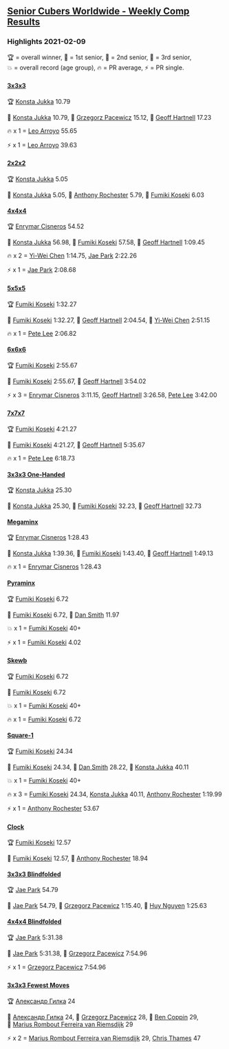 <style>table {white-space: nowrap;}</style>
<link rel="stylesheet" type="text/css" href="/scw-comp/css/flags.css" />

## [Senior Cubers Worldwide - Weekly Comp Results](/scw-comp/results/)
### Highlights 2021-02-09

<span style="white-space: nowrap;">🏆 = overall winner</span>, <span style="white-space: nowrap;">🥇 = 1st senior</span>, <span style="white-space: nowrap;">🥈 = 2nd senior</span>, <span style="white-space: nowrap;">🥉 = 3rd senior</span>, <span style="white-space: nowrap;">💥 = overall record (age group)</span>, <span style="white-space: nowrap;">🔥 = PR average</span>, <span style="white-space: nowrap;">⚡ = PR single</span>.

#### [3x3x3](333.md)

<span style="white-space: nowrap;">🏆 [Konsta Jukka](../../persons/konsta_jukka/333.md) 10.79</span>

<span style="white-space: nowrap;">🥇 [Konsta Jukka](../../persons/konsta_jukka/333.md) 10.79</span>, <span style="white-space: nowrap;">🥈 [Grzegorz Pacewicz](../../persons/grzegorz_pacewicz/333.md) 15.12</span>, <span style="white-space: nowrap;">🥉 [Geoff Hartnell](../../persons/geoff_hartnell/333.md) 17.23</span>

🔥 x 1 = <span style="white-space: nowrap;">[Leo Arroyo](../../persons/leo_arroyo/333.md) 55.65</span>

⚡ x 1 = <span style="white-space: nowrap;">[Leo Arroyo](../../persons/leo_arroyo/333.md) 39.63</span>

#### [2x2x2](222.md)

<span style="white-space: nowrap;">🏆 [Konsta Jukka](../../persons/konsta_jukka/222.md) 5.05</span>

<span style="white-space: nowrap;">🥇 [Konsta Jukka](../../persons/konsta_jukka/222.md) 5.05</span>, <span style="white-space: nowrap;">🥈 [Anthony Rochester](../../persons/anthony_rochester/222.md) 5.79</span>, <span style="white-space: nowrap;">🥉 [Fumiki Koseki](../../persons/fumiki_koseki/222.md) 6.03</span>

#### [4x4x4](444.md)

<span style="white-space: nowrap;">🏆 [Enrymar Cisneros](../../persons/enrymar_cisneros/444.md) 54.52</span>

<span style="white-space: nowrap;">🥇 [Konsta Jukka](../../persons/konsta_jukka/444.md) 56.98</span>, <span style="white-space: nowrap;">🥈 [Fumiki Koseki](../../persons/fumiki_koseki/444.md) 57.58</span>, <span style="white-space: nowrap;">🥉 [Geoff Hartnell](../../persons/geoff_hartnell/444.md) 1:09.45</span>

🔥 x 2 = <span style="white-space: nowrap;">[Yi-Wei Chen](../../persons/yi_wei_chen/444.md) 1:14.75</span>, <span style="white-space: nowrap;">[Jae Park](../../persons/jae_park/444.md) 2:22.26</span>

⚡ x 1 = <span style="white-space: nowrap;">[Jae Park](../../persons/jae_park/444.md) 2:08.68</span>

#### [5x5x5](555.md)

<span style="white-space: nowrap;">🏆 [Fumiki Koseki](../../persons/fumiki_koseki/555.md) 1:32.27</span>

<span style="white-space: nowrap;">🥇 [Fumiki Koseki](../../persons/fumiki_koseki/555.md) 1:32.27</span>, <span style="white-space: nowrap;">🥈 [Geoff Hartnell](../../persons/geoff_hartnell/555.md) 2:04.54</span>, <span style="white-space: nowrap;">🥉 [Yi-Wei Chen](../../persons/yi_wei_chen/555.md) 2:51.15</span>

🔥 x 1 = <span style="white-space: nowrap;">[Pete Lee](../../persons/pete_lee/555.md) 2:06.82</span>

#### [6x6x6](666.md)

<span style="white-space: nowrap;">🏆 [Fumiki Koseki](../../persons/fumiki_koseki/666.md) 2:55.67</span>

<span style="white-space: nowrap;">🥇 [Fumiki Koseki](../../persons/fumiki_koseki/666.md) 2:55.67</span>, <span style="white-space: nowrap;">🥈 [Geoff Hartnell](../../persons/geoff_hartnell/666.md) 3:54.02</span>

⚡ x 3 = <span style="white-space: nowrap;">[Enrymar Cisneros](../../persons/enrymar_cisneros/666.md) 3:11.15</span>, <span style="white-space: nowrap;">[Geoff Hartnell](../../persons/geoff_hartnell/666.md) 3:26.58</span>, <span style="white-space: nowrap;">[Pete Lee](../../persons/pete_lee/666.md) 3:42.00</span>

#### [7x7x7](777.md)

<span style="white-space: nowrap;">🏆 [Fumiki Koseki](../../persons/fumiki_koseki/777.md) 4:21.27</span>

<span style="white-space: nowrap;">🥇 [Fumiki Koseki](../../persons/fumiki_koseki/777.md) 4:21.27</span>, <span style="white-space: nowrap;">🥈 [Geoff Hartnell](../../persons/geoff_hartnell/777.md) 5:35.67</span>

🔥 x 1 = <span style="white-space: nowrap;">[Pete Lee](../../persons/pete_lee/777.md) 6:18.73</span>

#### [3x3x3 One-Handed](333oh.md)

<span style="white-space: nowrap;">🏆 [Konsta Jukka](../../persons/konsta_jukka/333oh.md) 25.30</span>

<span style="white-space: nowrap;">🥇 [Konsta Jukka](../../persons/konsta_jukka/333oh.md) 25.30</span>, <span style="white-space: nowrap;">🥈 [Fumiki Koseki](../../persons/fumiki_koseki/333oh.md) 32.23</span>, <span style="white-space: nowrap;">🥉 [Geoff Hartnell](../../persons/geoff_hartnell/333oh.md) 32.73</span>

#### [Megaminx](minx.md)

<span style="white-space: nowrap;">🏆 [Enrymar Cisneros](../../persons/enrymar_cisneros/minx.md) 1:28.43</span>

<span style="white-space: nowrap;">🥇 [Konsta Jukka](../../persons/konsta_jukka/minx.md) 1:39.36</span>, <span style="white-space: nowrap;">🥈 [Fumiki Koseki](../../persons/fumiki_koseki/minx.md) 1:43.40</span>, <span style="white-space: nowrap;">🥉 [Geoff Hartnell](../../persons/geoff_hartnell/minx.md) 1:49.13</span>

🔥 x 1 = <span style="white-space: nowrap;">[Enrymar Cisneros](../../persons/enrymar_cisneros/minx.md) 1:28.43</span>

#### [Pyraminx](pyram.md)

<span style="white-space: nowrap;">🏆 [Fumiki Koseki](../../persons/fumiki_koseki/pyram.md) 6.72</span>

<span style="white-space: nowrap;">🥇 [Fumiki Koseki](../../persons/fumiki_koseki/pyram.md) 6.72</span>, <span style="white-space: nowrap;">🥈 [Dan Smith](../../persons/dan_smith/pyram.md) 11.97</span>

💥 x 1 = <span style="white-space: nowrap;">[Fumiki Koseki](../../persons/fumiki_koseki/pyram.md) 40+</span>

⚡ x 1 = <span style="white-space: nowrap;">[Fumiki Koseki](../../persons/fumiki_koseki/pyram.md) 4.02</span>

#### [Skewb](skewb.md)

<span style="white-space: nowrap;">🏆 [Fumiki Koseki](../../persons/fumiki_koseki/skewb.md) 6.72</span>

<span style="white-space: nowrap;">🥇 [Fumiki Koseki](../../persons/fumiki_koseki/skewb.md) 6.72</span>

💥 x 1 = <span style="white-space: nowrap;">[Fumiki Koseki](../../persons/fumiki_koseki/skewb.md) 40+</span>

🔥 x 1 = <span style="white-space: nowrap;">[Fumiki Koseki](../../persons/fumiki_koseki/skewb.md) 6.72</span>

#### [Square-1](sq1.md)

<span style="white-space: nowrap;">🏆 [Fumiki Koseki](../../persons/fumiki_koseki/sq1.md) 24.34</span>

<span style="white-space: nowrap;">🥇 [Fumiki Koseki](../../persons/fumiki_koseki/sq1.md) 24.34</span>, <span style="white-space: nowrap;">🥈 [Dan Smith](../../persons/dan_smith/sq1.md) 28.22</span>, <span style="white-space: nowrap;">🥉 [Konsta Jukka](../../persons/konsta_jukka/sq1.md) 40.11</span>

💥 x 1 = <span style="white-space: nowrap;">[Fumiki Koseki](../../persons/fumiki_koseki/sq1.md) 40+</span>

🔥 x 3 = <span style="white-space: nowrap;">[Fumiki Koseki](../../persons/fumiki_koseki/sq1.md) 24.34</span>, <span style="white-space: nowrap;">[Konsta Jukka](../../persons/konsta_jukka/sq1.md) 40.11</span>, <span style="white-space: nowrap;">[Anthony Rochester](../../persons/anthony_rochester/sq1.md) 1:19.99</span>

⚡ x 1 = <span style="white-space: nowrap;">[Anthony Rochester](../../persons/anthony_rochester/sq1.md) 53.67</span>

#### [Clock](clock.md)

<span style="white-space: nowrap;">🏆 [Fumiki Koseki](../../persons/fumiki_koseki/clock.md) 12.57</span>

<span style="white-space: nowrap;">🥇 [Fumiki Koseki](../../persons/fumiki_koseki/clock.md) 12.57</span>, <span style="white-space: nowrap;">🥈 [Anthony Rochester](../../persons/anthony_rochester/clock.md) 18.94</span>

#### [3x3x3 Blindfolded](333bf.md)

<span style="white-space: nowrap;">🏆 [Jae Park](../../persons/jae_park/333bf.md) 54.79</span>

<span style="white-space: nowrap;">🥇 [Jae Park](../../persons/jae_park/333bf.md) 54.79</span>, <span style="white-space: nowrap;">🥈 [Grzegorz Pacewicz](../../persons/grzegorz_pacewicz/333bf.md) 1:15.40</span>, <span style="white-space: nowrap;">🥉 [Huy Nguyen](../../persons/huy_nguyen/333bf.md) 1:25.63</span>

#### [4x4x4 Blindfolded](444bf.md)

<span style="white-space: nowrap;">🏆 [Jae Park](../../persons/jae_park/444bf.md) 5:31.38</span>

<span style="white-space: nowrap;">🥇 [Jae Park](../../persons/jae_park/444bf.md) 5:31.38</span>, <span style="white-space: nowrap;">🥈 [Grzegorz Pacewicz](../../persons/grzegorz_pacewicz/444bf.md) 7:54.96</span>

⚡ x 1 = <span style="white-space: nowrap;">[Grzegorz Pacewicz](../../persons/grzegorz_pacewicz/444bf.md) 7:54.96</span>

#### [3x3x3 Fewest Moves](333fm.md)

<span style="white-space: nowrap;">🏆 [Александр Гилка](../../persons/александр_гилка/333fm.md) 24</span>

<span style="white-space: nowrap;">🥇 [Александр Гилка](../../persons/александр_гилка/333fm.md) 24</span>, <span style="white-space: nowrap;">🥈 [Grzegorz Pacewicz](../../persons/grzegorz_pacewicz/333fm.md) 28</span>, <span style="white-space: nowrap;">🥉 [Ben Coppin](../../persons/ben_coppin/333fm.md) 29</span>, <span style="white-space: nowrap;">🥉 [Marius Rombout Ferreira van Riemsdijk](../../persons/marius_rombout_ferreira_van_riemsdijk/333fm.md) 29</span>

⚡ x 2 = <span style="white-space: nowrap;">[Marius Rombout Ferreira van Riemsdijk](../../persons/marius_rombout_ferreira_van_riemsdijk/333fm.md) 29</span>, <span style="white-space: nowrap;">[Chris Thames](../../persons/chris_thames/333fm.md) 47</span>


<!-- Global site tag (gtag.js) - Google Analytics -->
<script async src="https://www.googletagmanager.com/gtag/js?id=UA-86348435-3"></script>
<script>window.dataLayer = window.dataLayer || []; function gtag() {dataLayer.push(arguments);} gtag('js', new Date()); gtag('config', 'UA-86348435-3');</script>
